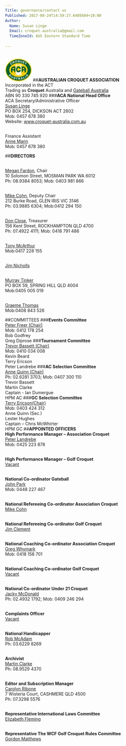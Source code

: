 ```yaml
---
Title: governance/contact us
Published: 2017-08-24T14:59:27.6405684+10:00
Author:
  Name: Susan Linge
  Email: croquet.australia@gmail.com
  TimeZoneId: AUS Eastern Standard Time

---
```

<br/><img src="/aca-logo.jpg" alt="ACA Logo" title="ACA Logo"/> 
##**AUSTRALIAN CROQUET ASSOCIATION**
<br/> Incorporated in the ACT 
<br/>Trading as **Croquet** Australia and [Gateball Australia](http://gateball.com.au)
<br/>ABN 90 330 745 920 
###**ACA National Head Office**
<br/>ACA Secretary/Administrative Officer
<br/>[Susan Linge](mailto:admin@croquet-australia.com.au)
<br/>PO BOX 254, DICKSON ACT 2602
<br/>Mob: 0457 678 380
<br/>Website: www.croquet-australia.com.au

<br/>Finance Assistant
<br/>[Anne Mann](mailto:finance@croquet-australia.com.au)
<br/>Mob: 0457 678 380

##**DIRECTORS** 

<br/>[Megan Fardon](mailto:chair@croquet-australia.com.au), Chair
<br/>10 Solomon Street, MOSMAN PARK WA 6012
<br/>Ph: 08.9384 8053; Mob: 0403 981 866

<br/>[Mike Cohn](mailto:mike.cohn@croquet-australia.com.au), Deputy Chair
<br/>212 Burke Road, GLEN IRIS VIC 3146
<br/>Ph: 03.9885 6304; Mob:0412 294 150

<br/> [Don Close](mailto:don.close@croquet-australia.com.au), Treasurer 
<br/>156 Kent Street, ROCKHAMPTON QLD 4700
<br/>Ph: 07.4922 4111; Mob: 0418 791 486

<br/>[Tony McArthur](mailto:tony.mcarthur@croquet-australia.com.au)
<br/>Mob:0417 228 155

<br/>[Jim Nicholls](mailto:jim.nicholls@croquet-australia.com.au)

<br/>[Murray Tinker](mailto:murray.tinker@croquet-australia.com.au)
<br/>PO BOX 59, SPRING HILL QLD 4004
<br/>Mob:0405 005 019

<br/>[Graeme Thomas](mailto:graeme.thomas@croquet-australia.com.au)
<br/>Mob:0408 843 526



<a name="committees"></a>
##COMMITTEES
###**Events Committee**
<br/>[Peter Freer (Chair)](mailto:events@croquet-australia.com.au)
<br/>Mob: 0412 178 254
<br/>Bob Godfrey
<br/>Greg Diprose
###**Tournament Committee**
<br/>[Trevor Bassett (Chair)](mailto:tournaments@croquet-australia.com.au)
<br/>Mob: 0410 034 008
<br/>Kevin Beard 
<br/>Terry Ericson
<br/>Peter Landrebe 
###**AC Selection Committee**
<br/>[Anne Quinn (Chair)](Mailto:acselectors@croquet-australia.com.au)
<br/>Ph: 02.6281 3703; Mob: 0407 300 110
<br/>Trevor Bassett
<br/>Martin Clarke
<br/>Captain - Ian Dumergue 
<br/>HPM AC
###**GC Selection Committee**
<br/>[Terry Ericson(Chair)](mailto:gcselectors@croquet-australia.com.au)
<br/>Mob: 0403 424 312
<br/>Anne Quinn (Sec.)
<br/>Lester Hughes
<br/>Captain – Chris McWhirter
<br/>HPM GC
<a name="appointed-officers"></a>
##**APPOINTED OFFICERS**
<br/>**High Performance Manager – Association Croquet**
<br/>[Peter Landrebe](mailto:achpm@croquet-australia.com.au)
<br/>Mob: 0425 223 878

<br/>**High Performance Manager – Golf Croquet**
<br/>[Vacant](mailto:gchpm@croquet-australia.com.au)

<br/>**National Co-ordinator Gateball**
<br/>[John Park](mailto:info@gateball.com.au)
<br/>Mob: 0448 227 467 

<br/>**National Refereeing Co-ordinator Association Croquet**
<br/>[Mike Cohn](mailto:ndrac@croquet-australia.com.au)

<br/>**National Refereeing Co-ordinator Golf Croquet**
<br/>[Jim Clement](mailto:ACA_ncrgc@croquet-australia.com.au)

<br/>**National Coaching Co-ordinator Association Croquet**
<br/>[Greg Whymark](mailto:ncdac@croquet-australia.com.au)
<br/>Mob: 0418 158 701

<br/>**National Coaching Co-ordinator Golf Croquet**
<br/> [Vacant](mailto:ncdgc@croquet-australia.com.au)

<br/>**National Co-ordinator Under 21 Croquet**
<br/>[Jacky McDonald](mailto:ndu21c@croquet-australia.com.au)
<br/>Ph: 02.4932 1792; Mob: 0409 246 294 

<br/>**Complaints Officer**
<br/>[Vacant](mailto:complaints@croquet-australia.com.au)

<br/>**National Handicapper**
<br/>[Rob McAdam](mailto:national.handicapper@croquet-australia.com.au)
<br/>Ph: 03.6229 8269

<br/>**Archivist**
<br/>[Martin Clarke](mailto:archivist@croquet-australia.com.au)
<br/>Ph: 08.9529 4370

<br/>**Editor and Subscription Manager**
<br/>[Carolyn Ribone](mailto:magazine@croquet-australia.com.au)
<br/>7 Wisteria Court, CASHMERE QLD 4500
<br/>Ph: 07.3298 5576

<br/>**Representative International Laws Committee**
<br/>[Elizabeth Fleming](mailto:ilc@croquet-australia.com.au)

<br/>**Representative The WCF Golf Croquet Rules Committee**
<br/>[Gordon Matthews](mailto:gcrules@croquet-australia.com.au)